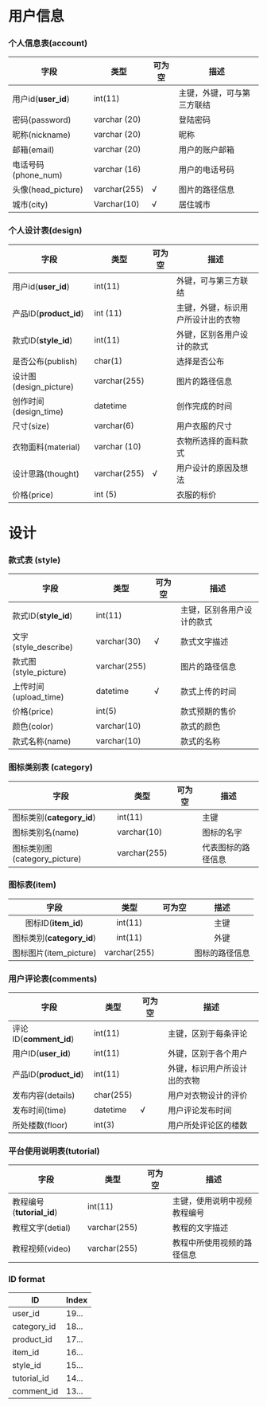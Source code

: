 # 用户信息

### 个人信息表(account)

| 字段               | 类型         | 可为空 | 描述                       |
| ------------------ | ------------ | ------ | -------------------------- |
| 用户id(**user_id**)     | int(11)      |        | 主键，外键，可与第三方联结 |
| 密码(password)     | varchar (20) |        | 登陆密码                   |
| 昵称(nickname)     | varchar (20) |        | 昵称                       |
| 邮箱(email)        | varchar (20) |        | 用户的账户邮箱             |
| 电话号码(phone_num) | varchar (16)     |        | 用户的电话号码             |
| 头像(head_picture)  | varchar(255)  | √      | 图片的路径信息             |
| 城市(city)         | Varchar(10)  | √      | 居住城市                   |

### 个人设计表(design)

| 字段                 | 类型         | 可为空 | 描述                         |
| -------------------- | ------------ | ------ | ---------------------------- |
| 用户id(**user_id**)       | int(11)      |        | 外键，可与第三方联结   |
| 产品ID(**product_id**)    | int (11)     |        | 主键，外键，标识用户所设计出的衣物 |
| 款式ID(**style_id**)      | int(11)      |        | 外键，区别各用户设计的款式   |
| 是否公布(publish)    | char(1)      |        | 选择是否公布                 |
| 设计图(design_picture) | varchar(255)  |        | 图片的路径信息               |
| 创作时间(design_time) | datetime     |        | 创作完成的时间               |
| 尺寸(size)           | varchar(6)   |        | 用户衣服的尺寸               |
| 衣物面料(material)   | varchar (10) |        | 衣物所选择的面料款式         |
| 设计思路(thought)    | varchar(255) | √      | 用户设计的原因及想法         |
| 价格(price)          | int (5)      |        | 衣服的标价                   |

# 设计

### 款式表 (style)

| 字段                 | 类型        | 可为空 | 描述                       |
| -------------------- | ----------- | ------ | -------------------------- |
| 款式ID(**style_id**)      | int(11)     |        | 主键，区别各用户设计的款式 |
| 文字(style_describe)  | varchar(30) | √      | 款式文字描述               |
| 款式图(style_picture) | varchar(255) |        | 图片的路径信息             |
| 上传时间(upload_time) | datetime    | √      | 款式上传的时间             |
| 价格(price)          | int(5)      |        | 款式预期的售价             |
| 颜色(color)          | varchar(10)    |        | 款式的颜色                 |
| 款式名称(name)          | varchar(10)    |        | 款式的名称                 |

### 图标类别表 (category)

| 字段                  | 类型        | 可为空 | 描述               |
| --------------------- | ----------- | ------ | ------------------ |
| 图标类别(**category_id**) | int(11)     |        | 主键               |
| 图标类别名(name)      | varchar(10) |        | 图标的名字         |
| 图标类别图(category_picture) | varchar(255) |        | 代表图标的路径信息 |

### 图标表(item)

|         字段          |    类型     | 可为空 |      描述      |
| :-------------------: | :---------: | :----: | :------------: |
|    图标ID(**item_id**)    | int(11) |        |      主键      |
| 图标类别(**category_id**)  | int(11) |        |      外键      |
| 图标图片(item_picture) | varchar(255) |        | 图标的路径信息 |

### 用户评论表(comments)

| 字段              | 类型      | 可为空 | 描述                         |
| ----------------- | --------- | ------ | ---------------------------- |
| 评论ID(**comment_id**) | int(11) |  | 主键，区别于每条评论 |
| 用户ID(**user_id**)    | int(11)   |        | 外键，区别于各个用户   |
| 产品ID(**product_id**) | int(11)   |        | 外键，标识用户所设计出的衣物 |
| 发布内容(details) | char(255) |        | 用户对衣物设计的评价         |
| 发布时间(time)    | datetime  | √ | 用户评论发布时间             |
| 所处楼数(floor)   | int(3)    |        | 用户所处评论区的楼数         |

### 平台使用说明表(tutorial)

| 字段                 | 类型         | 可为空 | 描述                         |
| -------------------- | ------------ | ------ | ---------------------------- |
| 教程编号(**tutorial_id**) | int(11)      |        | 主键，使用说明中视频教程编号 |
| 教程文字(detial)     | varchar(255) |        | 教程的文字描述               |
| 教程视频(video)      | varchar(255)  |        | 教程中所使用视频的路径信息   |

### ID format

| ID          | Index |
| ----------- | ----- |
| user_id     | 19... |
| category_id | 18... |
| product_id  | 17... |
| item_id     | 16... |
| style_id    | 15... |
| tutorial_id | 14... |
| comment_id  | 13... |
